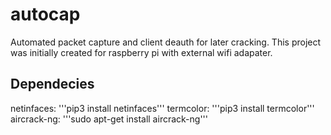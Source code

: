 # autocap
 Automated packet capture and client deauth for later cracking.
 This project was initially created for raspberry pi with external wifi adapater.
## Dependecies
 netinfaces:
 '''pip3 install netinfaces'''
 termcolor:
 '''pip3 install termcolor'''
 aircrack-ng:
 '''sudo apt-get install aircrack-ng'''